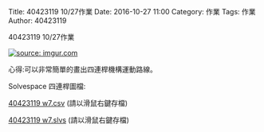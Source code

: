 Title: 40423119 10/27作業
Date: 2016-10-27 11:00
Category: 作業
Tags: 作業
Author: 40423119

40423119 10/27作業


<!-- PELICAN_END_SUMMARY -->

<a href="http://imgur.com/jHKmrj4"><img src="http://imgur.com/jHKmrj4.png" title="source: imgur.com" /></a>
<p> 心得:可以非常簡單的畫出四連桿機構運動路線。</p>
<p>Solvespace 四連桿圖檔:</p>
<p><a href="./../w7/40423119 w7.csv">40423119 w7.csv</a> (請以滑鼠右鍵存檔)</p>
<p><a href="./../w7/40423119 w7.slvs">40423119 w7.slvs</a> (請以滑鼠右鍵存檔)</p>